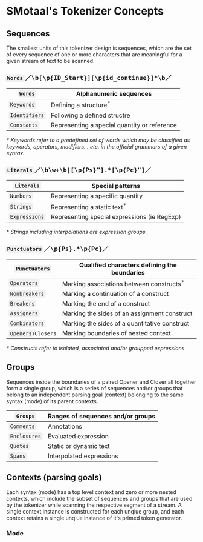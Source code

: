 # SMotaal's Tokenizer Concepts

## Sequences

The smallest units of this tokenizer design is sequences, which are the set of every sequence of one or more characters that are meaningful for a given stream of text to be scanned.

### `Words` ／<samp>\b[\p{ID_Start}][\p{id_continue}]\*\b</samp>／

| `Words`       | Alphanumeric sequences                       |
| ------------- | -------------------------------------------- |
| `Keywords`    | Defining a structure<sup>\*</sup>            |
| `Identifiers` | Following a defined structre                 |
| `Constants`   | Representing a special quantity or reference |

_\* Keywords refer to a predefined set of words which may be classified as keywords, operators, modifiers... etc. in the official grammars of a given syntax._

### `Literals` ／<samp>\b\w+\b|[\p{Ps}"].\*[\p{Pc}"]</samp>／

| `Literals`    | Special patterns                             |
| ------------- | -------------------------------------------- |
| `Numbers`     | Representing a specific quantity             |
| `Strings`     | Representing a static text<sup>\*</sup>      |
| `Expressions` | Representing special expressions (ie RegExp) |

_\* Strings including interpolations are expression groups._

### `Punctuators` ／<samp>\p{Ps}.\*\p{Pc}</samp>／

| `Punctuators`       | Qualified characters defining the boundaries         |
| ------------------- | ---------------------------------------------------- |
| `Operators`         | Marking associations between constructs<sup>\*</sup> |
| `Nonbreakers`       | Marking a continuation of a construct                |
| `Breakers`          | Marking the end of a construct                       |
| `Assigners`         | Marking the sides of an assignment construct         |
| `Combinators`       | Marking the sides of a quantitative construct        |
| `Openers`/`Closers` | Marking boundaries of nested context                 |

_\* Constructs refer to isolated, associated and/or groupped expressions_

## Groups

Sequences inside the boundaries of a paired Opener and Closer all together form a single group, which is a series of sequences and/or groups that belong to an independent parsing goal (context) belonging to the same syntax (mode) of its parent contexts.

| `Groups`     | Ranges of sequences and/or groups |
| ------------ | --------------------------------- |
| `Comments`   | Annotations                       |
| `Enclosures` | Evaluated expression              |
| `Quotes`     | Static or dynamic text            |
| `Spans`      | Interpolated expressions          |

## Contexts (parsing goals)

Each syntax (mode) has a top level context and zero or more nested contexts, which include the subset of sequences and groups that are used by the tokenizer while scanning the respective segment of a stream. A single context instance is constructed for each unqiue group, and each context retains a single unqiue instance of it's primed token generator.

### Mode

<style>
code:first-child { background-color: rgba(0,0,0,.05); border-radius: 0.25ex; box-shadow: 0 0 0 2px rgba(0,0,0,.05); padding: 0 0.25ex; }
/* border: 0.25ex transparent rgba(0,0,0,.02); */
</style>
